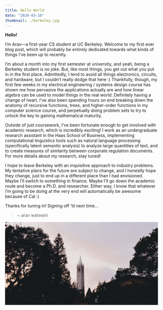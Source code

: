 ```yaml
---
title: Hello World
date: "2020-03-10"
thumbnail: ./berkeley.jpg
---
```


**Hello!**

I’m Arav—a first-year CS student at UC Berkeley. Welcome to my first ever blog post, which will probably be entirely dedicated towards what kinds of things I’ve been up to recently.

I’m about a month into my first semester at university, and yeah, being a Berkeley student is no joke. But, like most things, you get out what you put in in the first place. Admittedly, I tend to avoid all things electronics, circuits, and hardware, but I couldn’t really dodge that here :) Thankfully, though, my first few weeks in my electrical engineering / systems design course has shown me how pervasive the applications actually are and how linear algebra can be used to model things in the real world. Definitely having a change of heart. I’ve also been spending hours on end breaking down the anatomy of recursive functions, trees, and higher-order functions in my computer science course, and perpetually doing problem sets to try to unlock the key to gaining mathematical maturity.

Outside of just coursework, I’ve been fortunate enough to get involved with academic research, which is incredibly exciting! I work as an undergraduate research assistant in the Haas School of Business, implementing computational linguistics tools such as natural language processing (specifically latent semantic analysis) to analyze large quantities of text, and to create measures of similarity between corporate regulation documents. For more details about my research, stay tuned!

I hope to leave Berkeley with an inquisitive approach to industry problems. My tentative plans for the future are subject to change, and I honestly hope they change, just to end up in a different place than I had envisioned. Maybe I’ll switch to something in finance. Maybe I’ll go down the academic route and become a Ph.D. and researcher. Either way, I know that whatever I’m going to be doing at the very end will automatically be awesome because of Cal :)

Thanks for tuning in! Signing off ’til next time…

> ~ arav watwani

![Berkeley](./berkeley.jpg)
